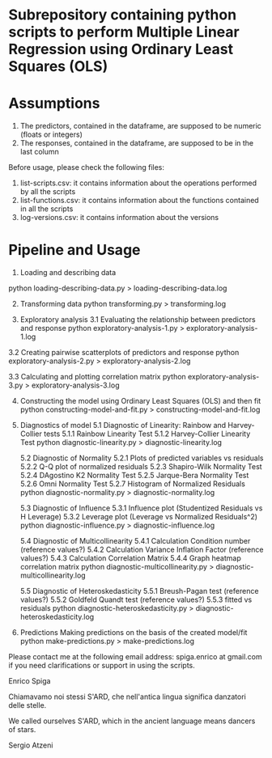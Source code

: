# Subrepository containing python scripts to perform Multiple Linear Regression using Ordinary Least Squares (OLS)

# Assumptions

1. The predictors, contained in the dataframe, are supposed to be numeric (floats or integers)
2. The responses, contained in the dataframe, are supposed to be in the last column

Before usage, please check the following files:
1. list-scripts.csv: it contains information about the operations performed by all the scripts
2. list-functions.csv: it contains information about the functions contained in all the scripts
3. log-versions.csv: it contains information about the versions

# Pipeline and Usage

1. Loading and describing data

python loading-describing-data.py > loading-describing-data.log

2. Transforming data
python transforming.py > transforming.log

3. Exploratory analysis
3.1 Evaluating the relationship between predictors and response
python exploratory-analysis-1.py > exploratory-analysis-1.log

3.2 Creating pairwise scatterplots of predictors and response
python exploratory-analysis-2.py > exploratory-analysis-2.log

3.3 Calculating and plotting correlation matrix
python exploratory-analysis-3.py > exploratory-analysis-3.log

4. Constructing the model using Ordinary Least Squares (OLS) and then fit
python constructing-model-and-fit.py > constructing-model-and-fit.log

5. Diagnostics of model
   5.1 Diagnostic of Linearity: Rainbow and Harvey-Collier tests
       5.1.1 Rainbow Linearity Test
       5.1.2 Harvey-Collier Linearity Test
       python diagnostic-linearity.py > diagnostic-linearity.log
       
   5.2 Diagnostic of Normality
       5.2.1 Plots of predicted variables vs residuals
       5.2.2 Q-Q plot of normalized residuals
       5.2.3 Shapiro-Wilk Normality Test
       5.2.4 DAgostino K2 Normality Test
       5.2.5 Jarque-Bera Normality Test
       5.2.6 Omni Normality Test
       5.2.7 Histogram of Normalized Residuals
       python diagnostic-normality.py > diagnostic-normality.log
       
   5.3 Diagnostic of Influence
       5.3.1 Influence plot (Studentized Residuals vs H Leverage)
       5.3.2 Leverage plot (Leverage vs Normalized Residuals^2)
       python diagnostic-influence.py > diagnostic-influence.log

   5.4 Diagnostic of Multicollinearity
       5.4.1 Calculation Condition number (reference values?)
       5.4.2 Calculation Variance Inflation Factor (reference values?)
       5.4.3 Calculation Correlation Matrix
       5.4.4 Graph heatmap correlation matrix
       python diagnostic-multicollinearity.py > diagnostic-multicollinearity.log

   5.5 Diagnostic of Heteroskedasticity
       5.5.1 Breush-Pagan test (reference values?)
       5.5.2 Goldfeld Quandt test (reference values?)
       5.5.3 fitted vs residuals
       python diagnostic-heteroskedasticity.py > diagnostic-heteroskedasticity.log

6. Predictions
   Making predictions on the basis of the created model/fit
   python make-predictions.py > make-predictions.log

Please contact me at the following email address: spiga.enrico at gmail.com if you need clarifications or support in using the scripts.


Enrico Spiga

Chiamavamo noi stessi S'ARD, che nell'antica lingua significa danzatori delle stelle.

We called ourselves S'ARD, which in the ancient language means dancers of stars.

Sergio Atzeni
